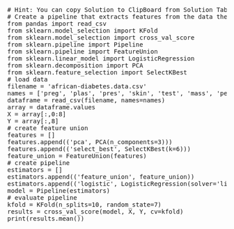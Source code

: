 <pre class="file" data-target="clipboard">
# Hint: You can copy Solution to ClipBoard from Solution Tab in Step 3
# Create a pipeline that extracts features from the data then creates a model
from pandas import read_csv
from sklearn.model_selection import KFold
from sklearn.model_selection import cross_val_score
from sklearn.pipeline import Pipeline
from sklearn.pipeline import FeatureUnion
from sklearn.linear_model import LogisticRegression
from sklearn.decomposition import PCA
from sklearn.feature_selection import SelectKBest
# load data
filename = 'african-diabetes.data.csv'
names = ['preg', 'plas', 'pres', 'skin', 'test', 'mass', 'pedi', 'age', 'class']
dataframe = read_csv(filename, names=names)
array = dataframe.values
X = array[:,0:8]
Y = array[:,8]
# create feature union
features = []
features.append(('pca', PCA(n_components=3)))
features.append(('select_best', SelectKBest(k=6)))
feature_union = FeatureUnion(features)
# create pipeline
estimators = []
estimators.append(('feature_union', feature_union))
estimators.append(('logistic', LogisticRegression(solver='liblinear')))
model = Pipeline(estimators)
# evaluate pipeline
kfold = KFold(n_splits=10, random_state=7)
results = cross_val_score(model, X, Y, cv=kfold)
print(results.mean())


</pre>
